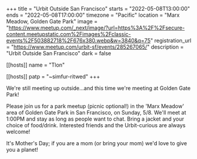 +++ title = "Urbit Outside San Francisco" 
starts = "2022-05-08T13:00:00" 
ends = "2022-05-08T17:00:00" 
timezone = "Pacific" 
location = "Marx Meadow, Golden Gate Park" 
image = "https://www.meetup.com/_next/image/?url=https%3A%2F%2Fsecure-content.meetupstatic.com%2Fimages%2Fclassic-events%2F503882718%2F676x380.webp&w=3840&q=75"
registration_url = "https://www.meetup.com/urbit-sf/events/285267065/" 
description = "Urbit Outside San Francisco" 
dark = false

[[hosts]] 
name = "Tlon" 

[[hosts]] 
patp = "~simfur-ritwed"
+++

We're still meeting up outside...and this time we're meeting at Golden Gate Park!

Please join us for a park meetup (picnic optional!) in the 'Marx Meadow' area of Golden Gate Park in San Francisco, on Sunday, 5/8. We'll meet at 1:00PM and stay as long as people want to chat. Bring a jacket and your choice of food/drink.
Interested friends and the Urbit-curious are always welcome!

It's Mother's Day; if you are a mom (or bring your mom) we'd love to give you a planet!
